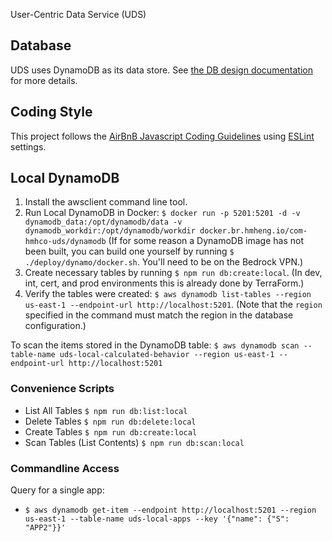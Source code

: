 User-Centric Data Service (UDS)

## Database
UDS uses DynamoDB as its data store. See [the DB design documentation](./docs/design/db.md) for more details.

## Coding Style

This project follows the [AirBnB Javascript Coding Guidelines](https://github.com/airbnb/javascript) using [ESLint](http://eslint.org/) settings.

## Local DynamoDB
1. Install the awsclient command line tool.
2. Run Local DynamoDB in Docker: `$ docker run -p 5201:5201 -d -v dynamodb_data:/opt/dynamodb/data -v dynamodb_workdir:/opt/dynamodb/workdir docker.br.hmheng.io/com-hmhco-uds/dynamodb` (If for some reason a DynamoDB image has not been built, you can build one yourself by running `$ ./deploy/dynamo/docker.sh`. You'll need to be on the Bedrock VPN.)
3. Create necessary tables by running `$ npm run db:create:local`. (In dev, int, cert, and prod environments this is already done by TerraForm.)
4. Verify the tables were created:  `$ aws dynamodb list-tables --region us-east-1 --endpoint-url http://localhost:5201`. (Note that the `region` specified in the command must match the region in the database configuration.)

To scan the items stored in the DynamoDB table: `$ aws dynamodb scan --table-name uds-local-calculated-behavior --region us-east-1 --endpoint-url http://localhost:5201`

### Convenience Scripts

* List All Tables `$ npm run db:list:local`
* Delete Tables `$ npm run db:delete:local`
* Create Tables `$ npm run db:create:local`
* Scan Tables (List Contents) `$ npm run db:scan:local`

### Commandline Access
Query for a single app:
* `$ aws dynamodb get-item --endpoint http://localhost:5201 --region us-east-1 --table-name uds-local-apps --key '{"name": {"S": "APP2"}}'`
